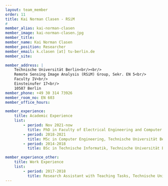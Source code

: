 ```yaml
---
layout: team_member
order: 11
title: Kai Norman Clasen - RSiM
#
member_alias: kai-norman-clasen
member_image: kai-norman-clasen.jpg
member_title:
member_name: Kai Norman Clasen
member_position: Researcher
member_email: k.clasen [at] tu-berlin.de
member_site:

member_address: |
    Technische Universität Berlin<br/><br/>
    Remote Sensing Image Analysis (RSiM) Group, Sekr. EN 5<br/>
    Faculty IV<br/>
    Einsteinufer 17<br/>
    10587 Berlin
member_phone: +49 30 314 73926
member_room_no: EN 603
member_office_hours:

member_experience:
    title: Academic Experience
    list:
        - period: Nov 2021-now
          title: PhD in Faculty of Electrical Engineering and Computer Science, TU Berlin, Germany.
        - period: 2018-2021
          title: MSc in Computer Engineering, Technische Universität Berlin, Germany.
        - period: 2014-2018
          title: BSc in Technische Informatik, Technische Universität Berlin, Germany.

member_experience_other:
    title: Work Experience
    list:
        - period: 2017-2018
          title: Research Assistant with Teaching Tasks, Technische Universität Berlin, Germany
---
```

